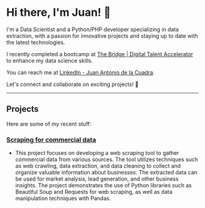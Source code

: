 # Hi there, I'm Juan! 👋

I'm a Data Scientist and a Python/PHP developer specializing in data extraction, with a passion for innovative projects and staying up to date with the latest technologies.

I recently completed a bootcamp at [The Bridge | Digital Talent Accelerator](https://www.thebridge.tech/) to enhance my data science skills.

You can reach me at [LinkedIn - Juan Antonio de la Cuadra](https://es.linkedin.com/in/juan-antonio-de-la-cuadra-s%C3%A1nchez-2435a52a). 

Let's connect and collaborate on exciting projects! 🤝

--- 
## Projects

Here are some of my recent stuff:

### [Scraping for commercial data](https://github.com/juandelacuadra/Scraping_Web)

- This project focuses on developing a web scraping tool to gather commercial data from various sources. The tool utilizes techniques such as web crawling, data extraction, and data cleaning to collect and organize valuable information about businesses. The extracted data can be used for market analysis, lead generation, and other business insights. The project demonstrates the use of Python libraries such as Beautiful Soup and Requests for web scraping, as well as data manipulation techniques with Pandas.

